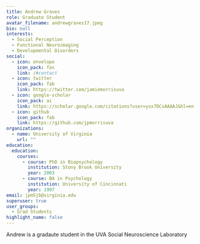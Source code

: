 ```yaml
---
title: Andrew Graves
role: Graduate Student
avatar_filename: andrewgraves17.jpeg
bio: null
interests:
  - Social Perception
  - Functional Neuroimaging
  - Developmental Disorders
social:
  - icon: envelope
    icon_pack: fas
    link: /#contact
  - icon: twitter
    icon_pack: fab
    link: https://twitter.com/jamiemorrisuva
  - icon: google-scholar
    icon_pack: ai
    link: https://scholar.google.com/citations?user=ysx7DCsAAAAJ&hl=en
  - icon: github
    icon_pack: fab
    link: https://github.com/jpmorrisuva
organizations:
  - name: University of Virginia
    url: ""
education:
  education:
    courses:
      - course: PhD in Biopsychology
        institution: Stony Brook University
        year: 2003
      - course: BA in Psychology
        institution: University of Cincinnati
        year: 1997
email: jpm5jb@virginia.edu
superuser: true
user_groups:
  - Grad Students
highlight_name: false
---
```


Andrew is a gradaute student in the UVA Social Neuroscience Laboratory
